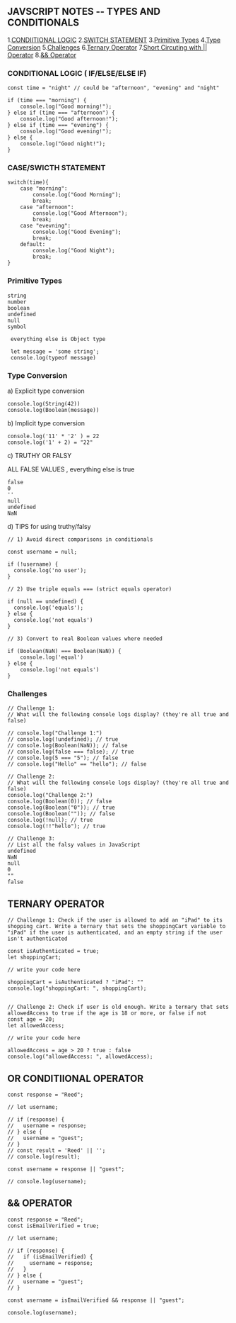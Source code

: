 ## JAVSCRIPT NOTES -- TYPES AND CONDITIONALS

1.[CONDIITIONAL LOGIC](#conditional-logic--ifelseelse-if)
2.[SWITCH STATEMENT](#caseswicth-statement)
3.[Primitive Types](#primitive-type)
4.[Type Conversion](#type-conversion)
5.[Challenges](#challenges)
6.[Ternary Operator](#ternary-operator)
7.[Short Circuting with || Operator](#or-conditiional-operator)
8.[&& Operator](#-operator)

### **CONDITIONAL LOGIC ( IF/ELSE/ELSE IF)**

```
const time = "night" // could be "afternoon", "evening" and "night"

if (time === "morning") {
    console.log("Good morning!");
} else if (time === "afternoon") {
    console.log("Good afternoon!");
} else if (time === "evening") {
    console.log("Good evening!");
} else {
    console.log("Good night!");
}

```
### **CASE/SWICTH STATEMENT**

```
switch(time){
    case "morning":
        console.log("Good Morning");
        break;
    case "afternoon":
        console.log("Good Afternoon");
        break;
    case "evevning":
        console.log("Good Evening");
        break;
    default:
        console.log("Good Night");
        break;        
}

```

### **Primitive Types**

```
string
number
boolean
undefined
null
symbol

 everything else is Object type

 let message = 'some string';
 console.log(typeof message)
 ```

 ### **Type Conversion**

a) Explicit type conversion
 ```
console.log(String(42))
console.log(Boolean(message))
```
b) Implicit type conversion
```
console.log('11' * '2' ) = 22
console.log('1' + 2) = "22"
 ```
c) TRUTHY OR FALSY 

ALL FALSE VALUES , everything else is true
```
false
0
''
null
undefined
NaN
```

d) TIPS for using truthy/falsy

```
// 1) Avoid direct comparisons in conditionals

const username = null;

if (!username) {
  console.log('no user');
}

// 2) Use triple equals === (strict equals operator) 

if (null == undefined) {
  console.log('equals');
} else {
  console.log('not equals')
}

// 3) Convert to real Boolean values where needed

if (Boolean(NaN) === Boolean(NaN)) {
    console.log('equal')
} else {
    console.log('not equals')
}
```


### **Challenges**

```
// Challenge 1:
// What will the following console logs display? (they're all true and false)

// console.log("Challenge 1:")
// console.log(!undefined); // true
// console.log(Boolean(NaN)); // false
// console.log(false === false); // true
// console.log(5 === "5"); // false
// console.log("Hello" == "hello"); // false

// Challenge 2:
// What will the following console logs display? (they're all true and false)
console.log("Challenge 2:")
console.log(Boolean(0)); // false
console.log(Boolean("0")); // true
console.log(Boolean("")); // false
console.log(!null); // true
console.log(!!"hello"); // true

// Challenge 3:
// List all the falsy values in JavaScript
undefined
NaN
null
0
""
false

```



## **TERNARY OPERATOR**

```
// Challenge 1: Check if the user is allowed to add an "iPad" to its shopping cart. Write a ternary that sets the shoppingCart variable to "iPad" if the user is authenticated, and an empty string if the user isn't authenticated

const isAuthenticated = true;
let shoppingCart;

// write your code here

shoppingCart = isAuthenticated ? "iPad": ""
console.log("shoppingCart: ", shoppingCart);


// Challenge 2: Check if user is old enough. Write a ternary that sets allowedAccess to true if the age is 18 or more, or false if not
const age = 20;
let allowedAccess;

// write your code here

allowedAccess = age > 20 ? true : false
console.log("allowedAccess: ", allowedAccess);
```

## **OR CONDITIIONAL OPERATOR**

```
const response = "Reed";

// let username;

// if (response) {
//   username = response;
// } else {
//   username = "guest";
// }
// const result = 'Reed' || '';
// console.log(result);

const username = response || "guest";

// console.log(username);
```

## **&& OPERATOR**

```
const response = "Reed";
const isEmailVerified = true;

// let username;

// if (response) {
//   if (isEmailVerified) {
//     username = response;
//   }  
// } else {
//   username = "guest";
// }

const username = isEmailVerified && response || "guest";

console.log(username);
```